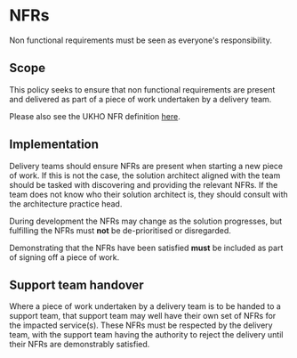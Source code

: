 # NFRs

Non functional requirements must be seen as everyone's responsibility.

## Scope

This policy seeks to ensure that non functional requirements are present and delivered as part of a piece of work undertaken by a delivery team.

Please also see the UKHO NFR definition [here](https://ukho.sharepoint.com/sites/Technology/eagwiki/Pages/NFR%27s.aspx).

## Implementation

Delivery teams should ensure NFRs are present when starting a new piece of work. If this is not the case, the solution architect aligned with the team should be tasked with discovering and providing the relevant NFRs. If the team does not know who their solution architect is, they should consult with the architecture practice head.

During development the NFRs may change as the solution progresses, but fulfilling the NFRs must **not** be de-prioritised or disregarded.

Demonstrating that the NFRs have been satisfied **must** be included as part of signing off a piece of work. 

## Support team handover

Where a piece of work undertaken by a delivery team is to be handed to a support team, that support team may well have their own set of NFRs for the impacted service(s). These NFRs must be respected by the delivery team, with the support team having the authority to reject the delivery until their NFRs are demonstrably satisfied.
